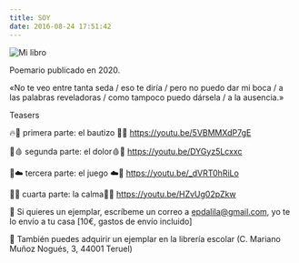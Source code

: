 ```yaml
---
title: SOY
date: 2016-08-24 17:51:42
---
```



![Mi libro](/images/book.png)


Poemario publicado en 2020.

«No te veo entre tanta seda / eso te diría / pero no puedo dar mi boca / a las palabras reveladoras / como tampoco puedo dársela / a la ausencia.»

Teasers

🔥🙏 primera parte: el bautizo 🙏🔥 https://youtu.be/5VBMMXdP7gE

🔪🩸 segunda parte: el dolor🩸🔪 https://youtu.be/DYGyz5Lcxxc

💐☁️ tercera parte: el juego ☁️💐 https://youtu.be/_dVRT0hRiLo

🌊🦋 cuarta parte: la calma🦋🌊 https://youtu.be/HZvUg02pZkw

💌 Si quieres un ejemplar, escríbeme un correo a epdalila@gmail.com, yo te lo envío a tu casa [10€, gastos de envío incluido]

🚩 También puedes adquirir un ejemplar en la librería escolar (C. Mariano Muñoz Nogués, 3, 44001 Teruel)

